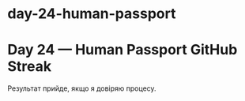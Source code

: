 # day-24-human-passport
# Day 24 — Human Passport GitHub Streak

Результат прийде, якщо я довіряю процесу.
